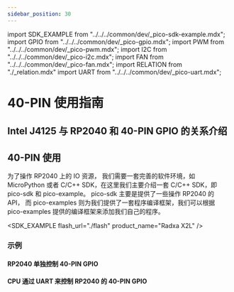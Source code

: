 ```yaml
---
sidebar_position: 30
---
```


import SDK_EXAMPLE from "../../../common/dev/\_pico-sdk-example.mdx";
import GPIO from "../../../common/dev/\_pico-gpio.mdx";
import PWM from "../../../common/dev/\_pico-pwm.mdx";
import I2C from "../../../common/dev/\_pico-i2c.mdx";
import FAN from "../../../common/dev/\_pico-fan.mdx";
import RELATION from "./\_relation.mdx"
import UART from "../../../common/dev/\_pico-uart.mdx";

# 40-PIN 使用指南

## Intel J4125 与 RP2040 和 40-PIN GPIO 的关系介绍

<RELATION />

## 40-PIN 使用

为了操作 RP2040 上的 IO 资源， 我们需要一套完善的软件环境，如 MicroPython 或者 C/C++ SDK，在这里我们主要介绍一套 C/C++ SDK，即 pico-sdk 和 pico-example。 pico-sdk 主要是提供了一些操作 RP2040 的 API， 而 pico-examples 则为我们提供了一套程序编译框架，我们可以根据 pico-examples 提供的编译框架来添加我们自己的程序。

<SDK_EXAMPLE flash_url="./flash" product_name="Radxa X2L" />

### 示例

#### RP2040 单独控制 40-PIN GPIO

<GPIO flash_url="./flash" gpio_definition="./gpio" product_name="Radxa X2L"  led_pin="PIN_5" />

<I2C flash_url="./flash" product_name="Radxa X2L"  scl_pin="PIN_5" sda_pin="PIN_3" />

<PWM flash_url="./flash" product_name="Radxa X2L" led_pin="PIN_5" />

<UART tty_num="ttyS0"/>

#### CPU 通过 UART 来控制 RP2040 的 40-PIN GPIO

<FAN flash_url="./flash" product_name="Radxa X2L" />
